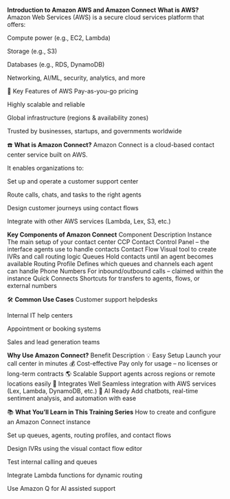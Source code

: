 **Introduction to Amazon AWS and Amazon Connect**
**What is AWS?**
Amazon Web Services (AWS) is a secure cloud services platform that offers:

Compute power (e.g., EC2, Lambda)

Storage (e.g., S3)

Databases (e.g., RDS, DynamoDB)

Networking, AI/ML, security, analytics, and more

🔑 Key Features of AWS
Pay-as-you-go pricing

Highly scalable and reliable

Global infrastructure (regions & availability zones)

Trusted by businesses, startups, and governments worldwide

☎️ **What is Amazon Connect?**
Amazon Connect is a cloud-based contact center service built on AWS.

It enables organizations to:

Set up and operate a customer support center

Route calls, chats, and tasks to the right agents

Design customer journeys using contact flows

Integrate with other AWS services (Lambda, Lex, S3, etc.)

**Key Components of Amazon Connect**
Component	Description
Instance	The main setup of your contact center
CCP	Contact Control Panel – the interface agents use to handle contacts
Contact Flow	Visual tool to create IVRs and call routing logic
Queues	Hold contacts until an agent becomes available
Routing Profile	Defines which queues and channels each agent can handle
Phone Numbers	For inbound/outbound calls – claimed within the instance
Quick Connects	Shortcuts for transfers to agents, flows, or external numbers

🛠️ **Common Use Cases**
Customer support helpdesks

Internal IT help centers

Appointment or booking systems

Sales and lead generation teams

**Why Use Amazon Connect?**
Benefit	Description
💡 Easy Setup	Launch your call center in minutes
💰 Cost-effective	Pay only for usage – no licenses or long-term contracts
🌎 Scalable	Support agents across regions or remote locations easily
🔌 Integrates Well	Seamless integration with AWS services (Lex, Lambda, DynamoDB, etc.)
🤖 AI Ready	Add chatbots, real-time sentiment analysis, and automation with ease

📚 **What You’ll Learn in This Training Series**
How to create and configure an Amazon Connect instance

Set up queues, agents, routing profiles, and contact flows

Design IVRs using the visual contact flow editor

Test internal calling and queues

Integrate Lambda functions for dynamic routing

Use Amazon Q for AI assisted support

